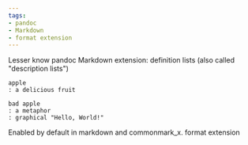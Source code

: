 ```yaml
---
tags:
- pandoc
- Markdown
- format extension
---
```


Lesser know pandoc Markdown extension: definition lists (also called
"description lists")

    apple
    : a delicious fruit

    bad apple
    : a metaphor
    : graphical "Hello, World!"

Enabled by default in markdown and commonmark_x. format extension
